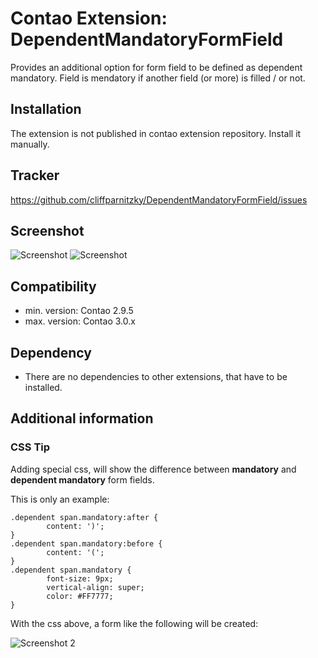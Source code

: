 Contao Extension: DependentMandatoryFormField
=============================================

Provides an additional option for form field to be defined as dependent mandatory. Field is mendatory if another field (or more) is filled / or not.


Installation
------------

The extension is not published in contao extension repository.
Install it manually.


Tracker
-------

https://github.com/cliffparnitzky/DependentMandatoryFormField/issues


Screenshot
----------

![Screenshot](https://raw.github.com/cliffparnitzky/DependentMandatoryFormField/master/screenshot.jpg)
![Screenshot](https://raw.github.com/cliffparnitzky/DependentMandatoryFormField/master/screenshot3.jpg)


Compatibility
-------------

- min. version: Contao 2.9.5
- max. version: Contao 3.0.x


Dependency
----------

- There are no dependencies to other extensions, that have to be installed.


Additional information
----------------------

### CSS Tip

Adding special css, will show the difference between **mandatory** and **dependent mandatory** form fields.

This is only an example:

	.dependent span.mandatory:after {
			content: ')';
	}
	.dependent span.mandatory:before {
			content: '(';
	}
	.dependent span.mandatory {
			font-size: 9px;
			vertical-align: super;
			color: #FF7777;
	}
	
With the css above, a form like the following will be created:

![Screenshot 2](https://raw.github.com/cliffparnitzky/DependentMandatoryFormField/master/screenshot2.jpg)
